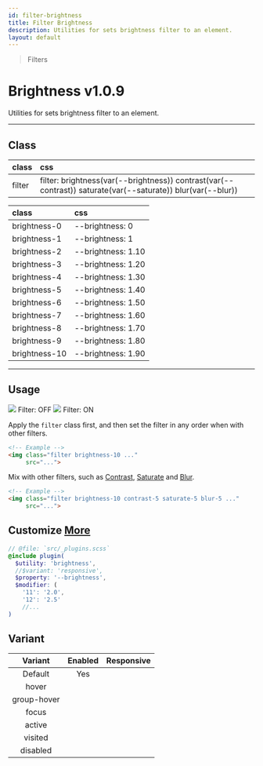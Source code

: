 ```yaml
---
id: filter-brightness
title: Filter Brightness
description: Utilities for sets brightness filter to an element.
layout: default
---
```


> Filters

# Brightness <span class="ml-1 px-2 py-1 text-sm text-gray-600 bg-gray-300">v1.0.9</span>

Utilities for sets brightness filter to an element.

---

## Class

| <span class="px-3 py-1 text-white bg-charcoal-100 rounded-full">class</span> | <span class="px-3 py-1 text-white bg-charcoal-100 rounded-full">css</span> |
|:--|:--|
| filter | filter: brightness(var(--brightness)) contrast(var(--contrast)) saturate(var(--saturate)) blur(var(--blur)) |

| <span class="px-3 py-1 text-white bg-charcoal-100 rounded-full">class</span> | <span class="px-3 py-1 text-white bg-charcoal-100 rounded-full">css</span> |
|:--|:--|
| brightness-0 | --brightness: 0 |
| brightness-1 | --brightness: 1 |
| brightness-2 | --brightness: 1.10 |
| brightness-3 | --brightness: 1.20 |
| brightness-4 | --brightness: 1.30 |
| brightness-5 | --brightness: 1.40 |
| brightness-6 | --brightness: 1.50 |
| brightness-7 | --brightness: 1.60 |
| brightness-8 | --brightness: 1.70 |
| brightness-9 | --brightness: 1.80 |
| brightness-10 | --brightness: 1.90 |

---

## Usage

<y class="mx-2 my-2 mx-auto flex">
  <y class="p-2 max-w-sm">
    <img class="w-full h-48 object-cover object-center overflow-hidden rounded-lg shadow"
         src="https://picsum.photos/500?=1">
    <y class="pt-2 text-sm text-center">
      Filter: OFF
    </y>
  </y>
  <y class="p-2 max-w-sm">
    <img class="filter brightness-10 w-full h-48 object-cover object-center overflow-hidden rounded-lg shadow"
         src="https://picsum.photos/500?=1">
    <y class="pt-2 text-sm text-center">
      Filter: ON
    </y>
  </y>
</y>

Apply the `filter` class first, and then set the filter in any order when with other filters.

```html
<!-- Example -->
<img class="filter brightness-10 ..."
     src="...">
```

Mix with other filters, such as [Contrast](/filter-contrast/), [Saturate](/filter-saturate/) and [Blur](/filter-blur/).

```html
<!-- Example -->
<img class="filter brightness-10 contrast-5 saturate-5 blur-5 ..."
     src="...">
```

## Customize <a class="ml-1 px-2 py-1 text-sm text-gray-600 bg-gray-300" href="/plugin-api/">More</a>

```scss
// @file: `src/_plugins.scss`
@include plugin(
  $utility: 'brightness',
  //$variant: 'responsive',
  $property: '--brightness',
  $modifier: (
    '11': '2.0',
    '12': '2.5'
    //...
)
```

## Variant

| <span class="font-semibold underline">Variant</span> | <span class="font-semibold underline">Enabled</span> | <span class="font-semibold underline">Responsive</span> |
|:-:|:-:|:-:|
| Default | Yes | |
| hover| | |
| group-hover | | |
| focus | | |
| active | | |
| visited | | |
| disabled | | |